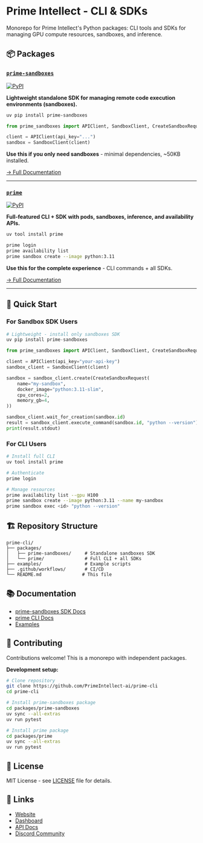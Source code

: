 # Prime Intellect - CLI & SDKs

Monorepo for Prime Intellect's Python packages: CLI tools and SDKs for managing GPU compute resources, sandboxes, and inference.

## 📦 Packages

### [`prime-sandboxes`](./packages/prime-sandboxes/)
[![PyPI](https://img.shields.io/pypi/v/prime-sandboxes)](https://pypi.org/project/prime-sandboxes/)

**Lightweight standalone SDK for managing remote code execution environments (sandboxes).**

```bash
uv pip install prime-sandboxes
```

```python
from prime_sandboxes import APIClient, SandboxClient, CreateSandboxRequest

client = APIClient(api_key="...")
sandbox = SandboxClient(client)
```

**Use this if you only need sandboxes** - minimal dependencies, ~50KB installed.

[→ Full Documentation](./packages/prime-sandboxes/)

---

### [`prime`](./packages/prime/)
[![PyPI](https://img.shields.io/pypi/v/prime)](https://pypi.org/project/prime/)

**Full-featured CLI + SDK with pods, sandboxes, inference, and availability APIs.**

```bash
uv tool install prime
```

```bash
prime login
prime availability list
prime sandbox create --image python:3.11
```

**Use this for the complete experience** - CLI commands + all SDKs.

[→ Full Documentation](./packages/prime/)

---

## 🚀 Quick Start

### For Sandbox SDK Users

```python
# Lightweight - install only sandboxes SDK
uv pip install prime-sandboxes

from prime_sandboxes import APIClient, SandboxClient, CreateSandboxRequest

client = APIClient(api_key="your-api-key")
sandbox_client = SandboxClient(client)

sandbox = sandbox_client.create(CreateSandboxRequest(
    name="my-sandbox",
    docker_image="python:3.11-slim",
    cpu_cores=2,
    memory_gb=4,
))

sandbox_client.wait_for_creation(sandbox.id)
result = sandbox_client.execute_command(sandbox.id, "python --version")
print(result.stdout)
```

### For CLI Users

```bash
# Install full CLI
uv tool install prime

# Authenticate
prime login

# Manage resources
prime availability list --gpu H100
prime sandbox create --image python:3.11 --name my-sandbox
prime sandbox exec <id> "python --version"
```

## 🏗️ Repository Structure

```
prime-cli/
├── packages/
│   ├── prime-sandboxes/     # Standalone sandboxes SDK
│   └── prime/               # Full CLI + all SDKs
├── examples/                # Example scripts
├── .github/workflows/       # CI/CD
└── README.md               # This file
```

## 📚 Documentation

- [prime-sandboxes SDK Docs](./packages/prime-sandboxes/README.md)
- [prime CLI Docs](./packages/prime/README.md)
- [Examples](./examples/)

## 🤝 Contributing

Contributions welcome! This is a monorepo with independent packages.

**Development setup:**

```bash
# Clone repository
git clone https://github.com/PrimeIntellect-ai/prime-cli
cd prime-cli

# Install prime-sandboxes package
cd packages/prime-sandboxes
uv sync --all-extras
uv run pytest

# Install prime package
cd packages/prime
uv sync --all-extras
uv run pytest
```

## 📄 License

MIT License - see [LICENSE](./LICENSE) file for details.

## 🔗 Links

- [Website](https://primeintellect.ai)
- [Dashboard](https://app.primeintellect.ai)
- [API Docs](https://api.primeintellect.ai/docs)
- [Discord Community](https://discord.gg/primeintellect)
